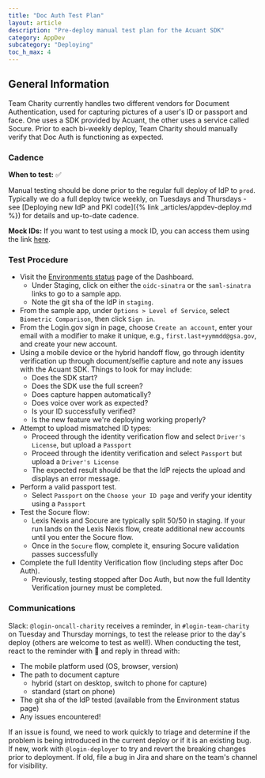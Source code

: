 ```yaml
---
title: "Doc Auth Test Plan"
layout: article
description: "Pre-deploy manual test plan for the Acuant SDK"
category: AppDev
subcategory: "Deploying"
toc_h_max: 4
---
```


## General Information

Team Charity currently handles two different vendors for Document Authentication, used for capturing pictures of a user's ID or passport and face. 
One uses a SDK provided by Acuant, the other uses a service called Socure. 
Prior to each bi-weekly deploy, Team Charity should manually verify that Doc Auth is functioning as expected.

### Cadence

**When to test:** ✅

Manual testing should be done prior to the regular full deploy of IdP to `prod`. Typically we do a
full deploy twice weekly, on Tuesdays and Thursdays - see
[Deploying new IdP and PKI code]({% link _articles/appdev-deploy.md %}) for
details and up-to-date cadence.

**Mock IDs:**
If you want to test using a mock ID, you can access them using the link [here](https://docs.google.com/spreadsheets/d/15Npyy5Qc9gHs8d-RWvdgWciNYwGGVmur_3GLcRDpwAA/edit?gid=0#gid=0).

### Test Procedure

- Visit the [Environments status](https://portal.int.identitysandbox.gov/env) page of the
  Dashboard.
  - Under Staging, click on either the `oidc-sinatra` or the `saml-sinatra` links
    to go to a sample app.
  - Note the git sha of the IdP in `staging`.
- From the sample app, under `Options > Level of Service`, select `Biometric Comparison`,
  then click `Sign in`.
- From the Login.gov sign in page, choose `Create an account`, enter your email with a modifier
  to make it unique, e.g., `first.last+yymmdd@gsa.gov`, and create your new account.
- Using a mobile device or the hybrid handoff flow, go through identity verification up through document/selfie capture and note any issues with the
  Acuant SDK. Things to look for may include:
  - Does the SDK start?
  - Does the SDK use the full screen?
  - Does capture happen automatically?
  - Does voice over work as expected?
  - Is your ID successfully verified?
  - Is the new feature we're deploying working properly?
- Attempt to upload mismatched ID types:
  - Proceed through the identity verification flow and select `Driver's License`, but upload a `Passport`
  - Proceed through the identity verification and select `Passport` but upload a `Driver's License`
  - The expected result should be that the IdP rejects the upload and displays an error message.
- Perform a valid passport test.
  - Select `Passport` on the `Choose your ID page` and verify your identity using a `Passport`
- Test the Socure flow:
  - Lexis Nexis and Socure are typically split 50/50 in staging. If your run lands on the Lexis Nexis flow, create additional new accounts until you enter the Socure flow.
  - Once in the `Socure` flow, complete it, ensuring Socure validation passes successfully
- Complete the full Identity Verification flow (including steps after Doc Auth).
  - Previously, testing stopped after Doc Auth, but now the full Identity Verification journey must be completed.


### Communications

Slack: `@login-oncall-charity` receives a reminder, in `#login-team-charity` on Tuesday and Thursday
mornings, to test the release prior to the day's deploy (others are welcome to test as well!). When
conducting the test, react to the reminder with 👀 and reply in thread with:
- The mobile platform used (OS, browser, version)
- The path to document capture
  - hybrid (start on desktop, switch to phone for capture)
  - standard (start on phone)
- The git sha of the IdP tested (available from the Environment status page)
- Any issues encountered!

If an issue is found, we need to work quickly to triage and determine if the problem is being
introduced in the current deploy or if it is an existing bug. If new, work with `@login-deployer`
to try and revert the breaking changes prior to deployment. If old, file a bug in Jira and share
on the team's channel for visibility.
